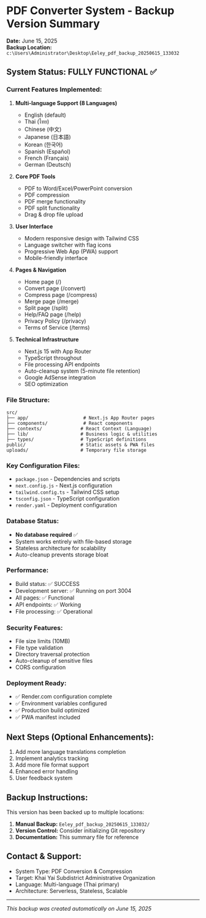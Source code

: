 # PDF Converter System - Backup Version Summary
**Date:** June 15, 2025  
**Backup Location:** `c:\Users\Administrator\Desktop\Eeley_pdf_backup_20250615_133032`

## System Status: FULLY FUNCTIONAL ✅

### Current Features Implemented:
1. **Multi-language Support (8 Languages)**
   - English (default)
   - Thai (ไทย)
   - Chinese (中文)
   - Japanese (日本語)
   - Korean (한국어)
   - Spanish (Español)
   - French (Français)
   - German (Deutsch)

2. **Core PDF Tools**
   - PDF to Word/Excel/PowerPoint conversion
   - PDF compression
   - PDF merge functionality
   - PDF split functionality
   - Drag & drop file upload

3. **User Interface**
   - Modern responsive design with Tailwind CSS
   - Language switcher with flag icons
   - Progressive Web App (PWA) support
   - Mobile-friendly interface

4. **Pages & Navigation**
   - Home page (/)
   - Convert page (/convert)
   - Compress page (/compress)
   - Merge page (/merge)
   - Split page (/split)
   - Help/FAQ page (/help)
   - Privacy Policy (/privacy)
   - Terms of Service (/terms)

5. **Technical Infrastructure**
   - Next.js 15 with App Router
   - TypeScript throughout
   - File processing API endpoints
   - Auto-cleanup system (5-minute file retention)
   - Google AdSense integration
   - SEO optimization

### File Structure:
```
src/
├── app/                    # Next.js App Router pages
├── components/             # React components
├── contexts/              # React Context (Language)
├── lib/                   # Business logic & utilities
├── types/                 # TypeScript definitions
public/                    # Static assets & PWA files
uploads/                   # Temporary file storage
```

### Key Configuration Files:
- `package.json` - Dependencies and scripts
- `next.config.js` - Next.js configuration
- `tailwind.config.ts` - Tailwind CSS setup
- `tsconfig.json` - TypeScript configuration
- `render.yaml` - Deployment configuration

### Database Status:
- **No database required** ✅
- System works entirely with file-based storage
- Stateless architecture for scalability
- Auto-cleanup prevents storage bloat

### Performance:
- Build status: ✅ SUCCESS
- Development server: ✅ Running on port 3004
- All pages: ✅ Functional
- API endpoints: ✅ Working
- File processing: ✅ Operational

### Security Features:
- File size limits (10MB)
- File type validation
- Directory traversal protection
- Auto-cleanup of sensitive files
- CORS configuration

### Deployment Ready:
- ✅ Render.com configuration complete
- ✅ Environment variables configured
- ✅ Production build optimized
- ✅ PWA manifest included

## Next Steps (Optional Enhancements):
1. Add more language translations completion
2. Implement analytics tracking
3. Add more file format support
4. Enhanced error handling
5. User feedback system

## Backup Instructions:
This version has been backed up to multiple locations:
1. **Manual Backup:** `Eeley_pdf_backup_20250615_133032/`
2. **Version Control:** Consider initializing Git repository
3. **Documentation:** This summary file for reference

## Contact & Support:
- System Type: PDF Conversion & Compression
- Target: Khai Yai Subdistrict Administrative Organization
- Language: Multi-language (Thai primary)
- Architecture: Serverless, Stateless, Scalable

---
*This backup was created automatically on June 15, 2025*
